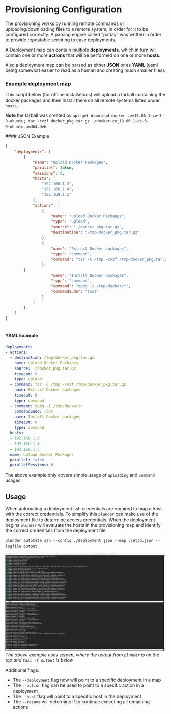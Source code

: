 # Provisioning Configuration

The provisioning works by running remote commands or uploading/downloading files to a remote system, in order for it to be configured correctly. A parsing engine called "parlay" was written in order to provide repeatable scripting to ease deployments.

A Deployment map can contain multiple **deployments**, which in turn will contain one or more **actions** that will be performed on one or more **hosts**.

Also a deployment map can be parsed as either **JSON** or as **YAML** (yaml being somewhat easier to read as a human and creating much smaller files).

### Example deployment map

This script below (for offline installations) will upload a tarball containing the docker packages and then install them on all remote systems listed under `hosts`.

**Note** the tarball was created by `apt-get download docker-ce=18.06.1~ce~3-0~ubuntu; tar -cvzf docker_pkg.tar.gz ./docker-ce_18.06.1~ce~3-0~ubuntu_amd64.deb`

#### JSON Example

```json
{
	"deployments": [
		{
			"name": "Upload Docker Packages",
			"parallel": false,
			"sessions": 0,
			"hosts": [
				"192.168.1.3",
				"192.168.1.4",
				"192.168.1.5"
			],
			"actions": [
				{
					"name": "Upload Docker Packages",
					"type": "upload",
					"source": "./docker_pkg.tar.gz",
					"destination": "/tmp/docker_pkg.tar.gz"
				},
				{
					"name": "Extract Docker packages",
					"type": "command",
					"command": "tar -C /tmp -xvzf /tmp/docker_pkg.tar.gz"
				},
        {
					"name": "Install Docker packages",
					"type": "command",
					"command": "dpkg -i /tmp/docker/*",
					"commandSudo": "root"
				}
			]
		}
	]
}
                                
```
#### YAML Example

```yaml
deployments:
- actions:
  - destination: /tmp/docker_pkg.tar.gz
    name: Upload Docker Packages
    source: ./docker_pkg.tar.gz
    timeout: 0
    type: upload
  - command: tar -C /tmp -xvzf /tmp/docker_pkg.tar.gz
    name: Extract Docker packages
    timeout: 0
    type: command
  - command: dpkg -i /tmp/docker/*
    commandSudo: root
    name: Install Docker packages
    timeout: 0
    type: command
  hosts:
  - 192.168.1.3
  - 192.168.1.4
  - 192.168.1.5
  name: Upload Docker Packages
  parallel: false
  parallelSessions: 0
```

The above example only covers simple usage of `uploading` and `command` usages.



## Usage

When automating a deployment ssh credentials are required to map a host with the correct credentials. To simplify this `plunder` can make use of the deployment file to determine access credentials. When the deployment begins `plunder` will evaluate the hosts in the provisioning map and identify the correct credentials from the deployment file. 

`plunder automate ssh --config ./deployment.json --map ./etcd.json --logfile output`

![](../image/parlay.jpg)
*The above example uses screen, where the output from `plunder` is on the top and `tail -f output` is below*

Additional flags:

- The `--deployment` flag now will point to a specific deployment in a map
- The `--action` flag can be used to point to a specific action in a deployment
- The `--host` flag will point to a specific host in the deployment
- The `--resume` will determine if to continue executing all remaining actions
